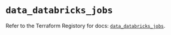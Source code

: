 # `data_databricks_jobs`

Refer to the Terraform Registory for docs: [`data_databricks_jobs`](https://registry.terraform.io/providers/databricks/databricks/1.23.0/docs/data-sources/jobs).
